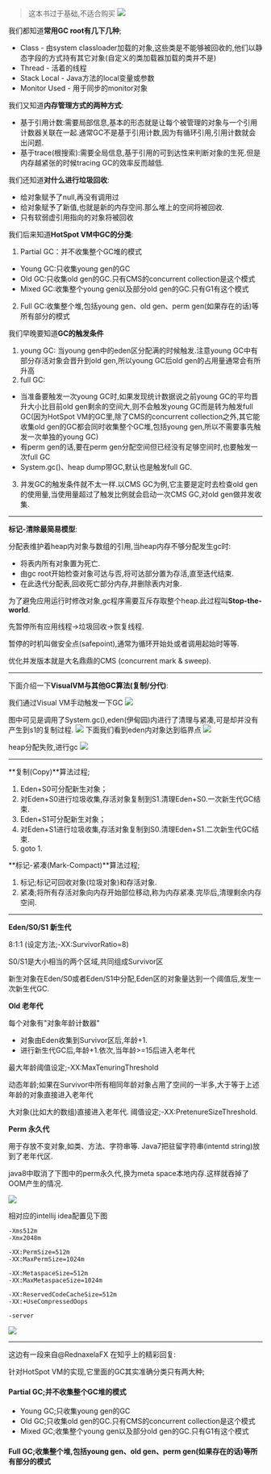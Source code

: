 >这本书过于基础,不适合购买 
>![](http://7xqjx7.com1.z0.glb.clouddn.com/image/tiger.jpeg?imageView2/2/h/200)

我们都知道**常用GC root有几下几种**; 

- Class - 由system classloader加载的对象,这些类是不能够被回收的,他们以静态字段的方式持有其它对象(自定义的类加载器加载的类并不是)
- Thread - 活着的线程
- Stack Local - Java方法的local变量或参数
- Monitor Used - 用于同步的monitor对象

我们又知道**内存管理方式的两种方式**: 

- 基于引用计数:需要局部信息,基本的形态就是让每个被管理的对象与一个引用计数器关联在一起.通常GC不是基于引用计数,因为有循环引用,引用计数就会出问题.
- 基于trace(根搜索):需要全局信息,基于引用的可到达性来判断对象的生死.但是内存越紧张的时候tracing GC的效率反而越低.

我们还知道**对什么进行垃圾回收**: 

- 给对象赋予了null,再没有调用过
- 给对象赋予了新值,也就是新的内存空间.那么堆上的空间将被回收.
- 只有软弱虚引用指向的对象将被回收

我们后来知道**HotSpot VM中GC的分类**: 

1. Partial GC：并不收集整个GC堆的模式 
  - Young GC:只收集young gen的GC 
  - Old GC:只收集old gen的GC.只有CMS的concurrent collection是这个模式 
  - Mixed GC:收集整个young gen以及部分old gen的GC.只有G1有这个模式 
2. Full GC:收集整个堆,包括young gen、old gen、perm gen(如果存在的话)等所有部分的模式 

我们早晚要知道**GC的触发条件** 

1. young GC:
    当young gen中的eden区分配满的时候触发.注意young GC中有部分存活对象会晋升到old gen,所以young GC后old gen的占用量通常会有所升高 
2. full GC: 
  - 当准备要触发一次young GC时,如果发现统计数据说之前young GC的平均晋升大小比目前old gen剩余的空间大,则不会触发young GC而是转为触发full GC(因为HotSpot VM的GC里,除了CMS的concurrent collection之外,其它能收集old gen的GC都会同时收集整个GC堆,包括young gen,所以不需要事先触发一次单独的young GC) 
  - 有perm gen的话,要在perm gen分配空间但已经没有足够空间时,也要触发一次full GC 
  - System.gc()、heap dump带GC,默认也是触发full GC. 

3. 并发GC的触发条件就不太一样.以CMS GC为例,它主要是定时去检查old gen的使用量,当使用量超过了触发比例就会启动一次CMS GC,对old gen做并发收集. 
-- - -- 
**标记-清除最简易模型**:  

分配表维护着heap内对象与数组的引用,当heap内存不够分配发生gc时: 

- 将表内所有对象置为死亡.
- 由gc root开始检查对象可达与否,将可达部分置为存活,直至迭代结束.
- 在此迭代分配表,回收死亡部分内存,并删除表内对象.

为了避免应用运行时修改对象,gc程序需要互斥存取整个heap.此过程叫**Stop-the-world**.  

先暂停所有应用线程->垃圾回收->恢复线程. 

暂停的时机叫做安全点(safepoint),通常为循环开始处或者调用起始时等等.

优化并发版本就是大名鼎鼎的CMS (concurrent mark & sweep). 

-- - -- 

下面介绍一下**VisualVM与其他GC算法(复制/分代)**: 

我们通过Visual VM手动触发一下GC
![](http://7xqjx7.com1.z0.glb.clouddn.com/image/Screen_Shot_2016-03-29_at_15_13_53.png?imageView2/2/h/600)

图中可见是调用了System.gc(),eden(伊甸园)内进行了清理与紧凑,可是却并没有产生到s1的复制过程.
![](http://7xqjx7.com1.z0.glb.clouddn.com/image/Screen_Shot_2016-03-29_at_15_13_55.png?imageView2/2/h/600)
下面我们看到eden内对象达到临界点
![](http://7xqjx7.com1.z0.glb.clouddn.com/image/Screen_Shot_2016-03-29_at_15_17_05.png?imageView2/2/h/600)

heap分配失败,进行gc
![](http://7xqjx7.com1.z0.glb.clouddn.com/image/Screen_Shot_2016-03-29_at_15_19_35.png?imageView2/2/h/600)

-- - -- 

**复制(Copy)**算法过程; 

1. Eden+S0可分配新生对象；
2. 对Eden+S0进行垃圾收集,存活对象复制到S1.清理Eden+S0.一次新生代GC结束.
3. Eden+S1可分配新生对象；
4. 对Eden+S1进行垃圾收集,存活对象复制到S0.清理Eden+S1.二次新生代GC结束.
5. goto 1.

**标记-紧凑(Mark-Compact)**算法过程; 

1. 标记;标记可回收对象(垃圾对象)和存活对象.
2. 紧凑;将所有存活对象向内存开始部位移动,称为内存紧凑.完毕后,清理剩余内存空间.

-- - -- 

**Eden/S0/S1 新生代** 

8:1:1 (设定方法;-XX:SurvivorRatio=8) 

S0/S1是大小相当的两个区域,共同组成Survivor区 

新生对象在Eden/S0或者Eden/S1中分配,Eden区的对象量达到一个阈值后,发生一次新生代GC.

**Old 老年代** 

每个对象有"对象年龄计数器" 

- 对象由Eden收集到Survivor区后,年龄+1.
- 进行新生代GC后,年龄+1.依次,当年龄>=15后进入老年代 

最大年龄阈值设定;-XX:MaxTenuringThreshold

动态年龄;如果在Survivor中所有相同年龄对象占用了空间的一半多,大于等于上述年龄的对象直接进入老年代

大对象(比如大的数组)直接进入老年代.
阈值设定;-XX:PretenureSizeThreshold.

**Perm 永久代** 

用于存放不变对象,如类、方法、字符串等.
Java7把驻留字符串(intentd string)放到了老年代区.

java8中取消了下图中的perm永久代,换为meta space本地内存.这样就吞掉了OOM产生的情况. 

![](http://7xqjx7.com1.z0.glb.clouddn.com/image/JFNF7r.png%21web.png) 

相对应的intellij idea配置见下图 

```properties
-Xms512m
-Xmx2048m

-XX:PermSize=512m
-XX:MaxPermSize=1024m

-XX:MetaspaceSize=512m
-XX:MaxMetaspaceSize=1024m

-XX:ReservedCodeCacheSize=512m
-XX:+UseCompressedOops

-server
```
![](http://7xqjx7.com1.z0.glb.clouddn.com/image/Screen_Shot_2016-03-29_at_15_47_35__2_.png?imageView2/2/h/600)

-- - --
这边有一段来自@RednaxelaFX 在知乎上的精彩回复: 

针对HotSpot VM的实现,它里面的GC其实准确分类只有两大种; 

#### Partial GC;并不收集整个GC堆的模式 
- Young GC;只收集young gen的GC 
- Old GC;只收集old gen的GC.只有CMS的concurrent collection是这个模式 
- Mixed GC;收集整个young gen以及部分old gen的GC.只有G1有这个模式 

#### Full GC;收集整个堆,包括young gen、old gen、perm gen(如果存在的话)等所有部分的模式 


